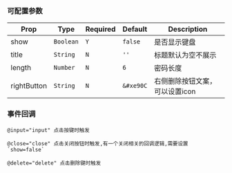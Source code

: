 
### 可配置参数

| Prop | Type | Required | Default | Description |
|-------------|------------|--------|-----|-----|
| show| `Boolean` |`Y`| `false` |是否显示键盘|
| title | `String` |`N`| `''` | 标题默认为空不展示|
| length | `Number` |`N`| `6` |密码长度|
| rightButton | `String` |`N`| `&#xe90C` | 右侧删除按钮文案，可以设置icon|


### 事件回调

```
@input="input" 点击按键时触发
```

```
@close="close" 点击关闭按钮时触发,有一个关闭相关的回调逻辑,需要设置`show=false`
```

```
@delete="delete" 点击删除键时触发
```
